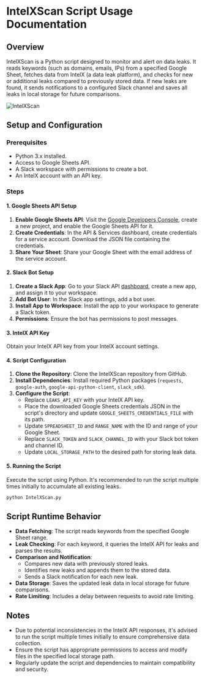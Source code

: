 # IntelXScan Script Usage Documentation

## Overview
IntelXScan is a Python script designed to monitor and alert on data leaks. It reads keywords (such as domains, emails, IPs) from a specified Google Sheet, fetches data from IntelX (a data leak platform), and checks for new or additional leaks compared to previously stored data. If new leaks are found, it sends notifications to a configured Slack channel and saves all leaks in local storage for future comparisons.

![IntelXScan](https://github.com/foreseon/IntelXScan/assets/25774631/a5f976e6-f31e-4069-895d-84c97e5b0827)

## Setup and Configuration

### Prerequisites
- Python 3.x installed.
- Access to Google Sheets API.
- A Slack workspace with permissions to create a bot.
- An IntelX account with an API key.

### Steps

#### 1. Google Sheets API Setup
1. **Enable Google Sheets API**: Visit the [Google Developers Console](https://console.developers.google.com/), create a new project, and enable the Google Sheets API for it.
2. **Create Credentials**: In the API & Services dashboard, create credentials for a service account. Download the JSON file containing the credentials.
3. **Share Your Sheet**: Share your Google Sheet with the email address of the service account.

#### 2. Slack Bot Setup
1. **Create a Slack App**: Go to your Slack API [dashboard](https://api.slack.com/apps), create a new app, and assign it to your workspace.
2. **Add Bot User**: In the Slack app settings, add a bot user.
3. **Install App to Workspace**: Install the app to your workspace to generate a Slack token.
4. **Permissions**: Ensure the bot has permissions to post messages.

#### 3. IntelX API Key
Obtain your IntelX API key from your IntelX account settings.

#### 4. Script Configuration
1. **Clone the Repository**: Clone the IntelXScan repository from GitHub.
2. **Install Dependencies**: Install required Python packages (`requests`, `google-auth`, `google-api-python-client`, `slack_sdk`).
3. **Configure the Script**:
   - Replace `LEAKS_API_KEY` with your IntelX API key.
   - Place the downloaded Google Sheets credentials JSON in the script's directory and update `GOOGLE_SHEETS_CREDENTIALS_FILE` with its path.
   - Update `SPREADSHEET_ID` and `RANGE_NAME` with the ID and range of your Google Sheet.
   - Replace `SLACK_TOKEN` and `SLACK_CHANNEL_ID` with your Slack bot token and channel ID.
   - Update `LOCAL_STORAGE_PATH` to the desired path for storing leak data.

#### 5. Running the Script
Execute the script using Python. It's recommended to run the script multiple times initially to accumulate all existing leaks.

```bash
python IntelXScan.py
```

## Script Runtime Behavior
- **Data Fetching**: The script reads keywords from the specified Google Sheet range.
- **Leak Checking**: For each keyword, it queries the IntelX API for leaks and parses the results.
- **Comparison and Notification**:
  - Compares new data with previously stored leaks.
  - Identifies new leaks and appends them to the stored data.
  - Sends a Slack notification for each new leak.
- **Data Storage**: Saves the updated leak data in local storage for future comparisons.
- **Rate Limiting**: Includes a delay between requests to avoid rate limiting.

## Notes
- Due to potential inconsistencies in the IntelX API responses, it's advised to run the script multiple times initially to ensure comprehensive data collection.
- Ensure the script has appropriate permissions to access and modify files in the specified local storage path.
- Regularly update the script and dependencies to maintain compatibility and security.
